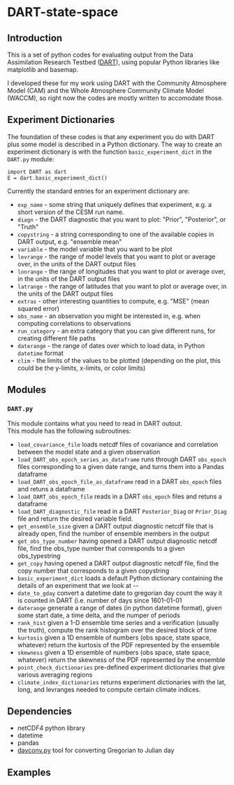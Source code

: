 # DART-state-space

## Introduction 

This is a set of python codes for evaluating output from the Data Assimilation Research Testbed ([DART](http://www.image.ucar.edu/DAReS/DART/)), using popular Python libraries like matplotlib and basemap.   

I developed these for my work using DART with the Community Atmosphere Model (CAM) and the Whole Atmosphere Community Climate Model (WACCM), so right now the codes are mostly written to accomodate those. 

## Experiment Dictionaries  

The foundation of these codes is that any experiment you do with DART plus some model is described in a Python dictionary. 
The way to create an experiment dictionary is with the function `basic_experiment_dict` in the `DART.py` module:  

	import DART as dart  
	E = dart.basic_experiment_dict()

Currently the standard entries for an experiment dictionary are: 

+ `exp_name` - some string that uniquely defines that experiment, e.g. a short version of the CESM run name.  
+ `diagn` - the DART diagnostic that you want to plot: "Prior", "Posterior", or "Truth"  
+ `copystring` - a string corresponding to one of the available copies in DART output, e.g. "ensemble mean"
+ `variable` - the model variable that you want to be plot  
+ `levrange` - the range of model levels that you want to plot or average over, in the units of the DART output files
+ `lonrange` - the range of longitudes that you want to plot or average over, in the units of the DART output files
+ `latrange` - the range of latitudes that you want to plot or average over, in the units of the DART output files
+ `extras` - other interesting quantities to compute, e.g. "MSE" (mean squared error)  
+ `obs_name` - an observation you might be interested in, e.g. when computing correlations to observations  
+ `run_category` - an extra category that you can give different runs, for creating different file paths  
+ `daterange` - the range of dates over which to load data, in Python `datetime` format  
+ `clim` - the limits of the values to be plotted (depending on the plot, this could be the y-limits, x-limits, or color limits)  

## Modules 

### `DART.py`  

This module contains what you need to read in DART outout.  
This module has the following subroutines:  

+ `load_covariance_file`  loads netcdf files of covariance and correlation between the model state and a given observation  
+ `load_DART_obs_epoch_series_as_dataframe` runs through DART `obs_epoch` files corresponding to a given date range, and turns them into a Pandas dataframe  
+ `load_DART_obs_epoch_file_as_dataframe` read in a DART `obs_epoch` files and retuns a dataframe 
+ `load_DART_obs_epoch_file` reads in a DART `obs_epoch` files and retuns a dataframe 
+ `load_DART_diagnostic_file` read in a DART `Posterior_Diag` or `Prior_Diag` file and return the desired variable field. 
+ `get_ensemble_size` given a DART output diagnostic netcdf file that is already open, find the number of ensemble members in the output
+ `get_obs_type_number` having opened a DART output diagnostic netcdf file, find the obs_type number that corresponds to a given obs_typestring
+ `get_copy` having opened a DART output diagnostic netcdf file, find the copy number that corresponds to a given copystring
+ `basic_experiment_dict` loads a default Python dictionary containing the details of an experiment that we look at -- 
+ `date_to_gday` convert a datetime date to gregorian day count the way it is counted in DART  (i.e. number of days since 1601-01-01
+ `daterange` generate a range of dates (in python datetime format), given some start date, a time delta, and the numper of periods
+ `rank_hist` given a 1-D ensemble time series and a verification (usually the truth), compute the rank histogram over the desired block of time
+ `kurtosis`  given a 1D ensemble of numbers (obs space, state space, whatever) return the kurtosis of the PDF represented by the ensemble
+ `skewness`  given a 1D ensemble of numbers (obs space, state space, whatever) return the skewness of the PDF represented by the ensemble
+ `point_check_dictionaries` pre-defined experiment dictionaries that give various averaging regions 
+ `climate_index_dictionaries` returns experiment dictionaries with the lat, long, and levranges needed to compute certain climate indices.  
	

## Dependencies  

+ netCDF4 python library  
+ datetime 
+ pandas 
+ [dayconv.py](http://www.astrobetter.com/wiki/Python+Switchers+Guide) tool for converting Gregorian to Julian day  

## Examples  


